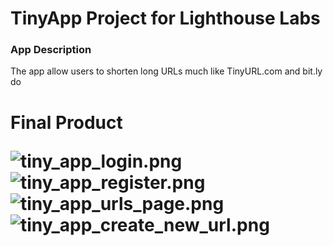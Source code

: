 <h1> TinyApp Project for Lighthouse Labs </h1>

<p> </p>
<h3>App Description</h3>
The app allow users to shorten long URLs much like TinyURL.com and bit.ly do
<p> </p>
<h1></h1>
<h1>Final Product

![tiny_app_login.png]()
![tiny_app_register.png]()
![tiny_app_urls_page.png]()
![tiny_app_create_new_url.png]()